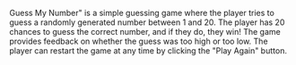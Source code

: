 Guess My Number" is a simple guessing game where the player tries to guess a randomly generated number between 1 and 20.
The player has 20 chances to guess the correct number, and if they do, they win! The game provides feedback on whether the guess was too high or too low.
The player can restart the game at any time by clicking the "Play Again" button.
